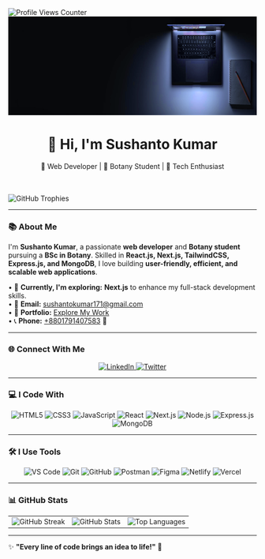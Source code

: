 <div>
   <img src="https://komarev.com/ghpvc/?username=Sushanto171&label=Profile%20Views&color=0e75b6&style=flat-square" alt="Profile Views Counter"/>
   <br/>
   
  <img height="200" src="https://raw.githubusercontent.com/Sushanto171/Sushanto171/main/github_initial.png" />
<h1 align="center"> 
👋 Hi, I'm <strong>Sushanto Kumar</strong>
</h1>
  <p align="center" >🚀 Web Developer | 🌿 Botany Student | 🌟 Tech Enthusiast </p>
  <br/>
  <br/>
  <img src="https://github-profile-trophy.vercel.app/?username=Sushanto171&theme=onedark&no-frame=false&margin-w=10" alt="GitHub Trophies" />
</div>

---

### 📚 **About Me**  
I'm **Sushanto Kumar**, a passionate **web developer** and **Botany student** pursuing a **BSc in Botany**. Skilled in **React.js, Next.js, TailwindCSS, Express.js, and MongoDB**, I love building **user-friendly, efficient, and scalable web applications**.
<br/>

• 📌 **Currently, I'm exploring:** **Next.js** to enhance my full-stack development skills.  
• 📧 **Email:** [sushantokumar171@gmail.com](mailto:sushantokumar171@gmail.com)  
• 🔗 **Portfolio:** [Explore My Work](https://sushanto-kumar.netlify.app/)  
• 📞 **Phone:** <a href="tel:+8801791407583">+8801791407583</a> 🚀

---

### 🌐 **Connect With Me**
<p align="center">
  <a href="https://www.linkedin.com/in/sushanto-kumar171/" target="_blank">
    <img src="https://img.shields.io/badge/LinkedIn-blue?style=for-the-badge&logo=linkedin" alt="LinkedIn"/>
  </a>
  <a href="https://x.com/sushanto171" target="_blank">
    <img src="https://img.shields.io/badge/Twitter-black?style=for-the-badge&logo=twitter" alt="Twitter"/>
  </a>
</p>

---

### 💻 I Code With  
<p align="center">
  <img src="https://img.shields.io/badge/HTML5-E34F26?style=for-the-badge&logo=html5&logoColor=white" alt="HTML5" />
  <img src="https://img.shields.io/badge/CSS3-1572B6?style=for-the-badge&logo=css3&logoColor=white" alt="CSS3" />
  <img src="https://img.shields.io/badge/JavaScript-F7DF1E?style=for-the-badge&logo=javascript&logoColor=black" alt="JavaScript" />
  <img src="https://img.shields.io/badge/React-61DAFB?style=for-the-badge&logo=react&logoColor=black" alt="React" />
  <img src="https://img.shields.io/badge/Next.js-000000?style=for-the-badge&logo=next.js&logoColor=white" alt="Next.js" />
  <img src="https://img.shields.io/badge/Node.js-339933?style=for-the-badge&logo=node.js&logoColor=white" alt="Node.js" />
  <img src="https://img.shields.io/badge/Express.js-000000?style=for-the-badge&logo=express&logoColor=white" alt="Express.js" />
  <img src="https://img.shields.io/badge/MongoDB-47A248?style=for-the-badge&logo=mongodb&logoColor=white" alt="MongoDB" />
</p>

---

### 🛠️ **I Use Tools**
<p align="center">
  <img src="https://img.shields.io/badge/VS%20Code-007ACC?style=for-the-badge&logo=visual-studio-code&logoColor=white" alt="VS Code" />
  <img src="https://img.shields.io/badge/Git-F05032?style=for-the-badge&logo=git&logoColor=white" alt="Git" />
  <img src="https://img.shields.io/badge/GitHub-181717?style=for-the-badge&logo=github&logoColor=white" alt="GitHub" />
  <img src="https://img.shields.io/badge/Postman-FF6C37?style=for-the-badge&logo=postman&logoColor=white" alt="Postman" />
  <img src="https://img.shields.io/badge/Figma-F24E1E?style=for-the-badge&logo=figma&logoColor=white" alt="Figma" />
  <img src="https://img.shields.io/badge/Netlify-00C7B7?style=for-the-badge&logo=netlify&logoColor=white" alt="Netlify" />
  <img src="https://img.shields.io/badge/Vercel-000000?style=for-the-badge&logo=vercel&logoColor=white" alt="Vercel" />
</p>

---

### 📊 **GitHub Stats**
<div align="center">
  <table>
    <tr>
      <td>
        <img src="https://github-readme-streak-stats.herokuapp.com/?user=Sushanto171&theme=radical" alt="GitHub Streak"/>
      </td>
      <td>
        <img src="https://github-readme-stats.vercel.app/api?username=Sushanto171&show_icons=true&theme=radical" alt="GitHub Stats"/>
      </td>
      <td>
        <img src="https://github-readme-stats.vercel.app/api/top-langs/?username=Sushanto171&layout=compact&theme=radical" alt="Top Languages"/>
      </td>
    </tr>
  </table>
</div>


---

✨ **"Every line of code brings an idea to life!"** 🚀
